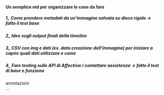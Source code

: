 #### Un semplice md per organizzare le cose da fare <br>

##### 1_ Come prendere metadati da un'immagine salvata su disco rigido -> fatto il test base<br>
##### 2_ Idee sugli output finali della timeline<br>
##### 3_ CSV con img e dati (es. data creazione dell'immagine) per iniziare a capire quali dati utilizzare e come <br>
##### 4_ Fare testing sulle API di Affectiva / contattare assistenza -> fatto il test di base e funziona<br>

annotazioni <br>
... 
